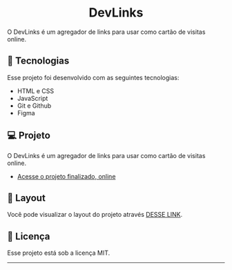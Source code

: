 <h1 align="center"> DevLinks </h1>

O DevLinks é um agregador de links para usar como cartão de visitas online.


## 🚀 Tecnologias

Esse projeto foi desenvolvido com as seguintes tecnologias:

- HTML e CSS
- JavaScript
- Git e Github
- Figma

## 💻 Projeto

O DevLinks é um agregador de links para usar como cartão de visitas online.

- [Acesse o projeto finalizado, online](https://luizfelipegondim.github.io/devLinks/)


## 🔖 Layout

Você pode visualizar o layout do projeto através [DESSE LINK](https://www.figma.com/community/file/1187422022288947321).

## :memo: Licença

Esse projeto está sob a licença MIT.

---
